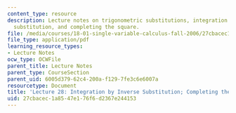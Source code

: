 ```yaml
---
content_type: resource
description: Lecture notes on trigonometric substitutions, integration by inverse
  substitution, and completing the square.
file: /media/courses/18-01-single-variable-calculus-fall-2006/27cbacec1a8547e176f6d2367e244153_lec28.pdf
file_type: application/pdf
learning_resource_types:
- Lecture Notes
ocw_type: OCWFile
parent_title: Lecture Notes
parent_type: CourseSection
parent_uid: 6005d379-62c4-200a-f129-7fe3c6e6007a
resourcetype: Document
title: 'Lecture 28: Integration by Inverse Substitution; Completing the Square'
uid: 27cbacec-1a85-47e1-76f6-d2367e244153
---
```

